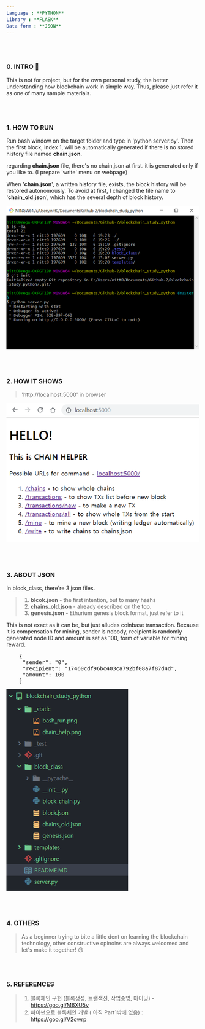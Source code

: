 ```yaml
---
Language : **PYTHON**
Library : **FLASK**
Data form : **JSON**
---
```


<br><br>
### 0. INTRO 👋

This is not for project, but for the own personal study, the better understanding how blockchain work in simple way.
Thus, please just refer it as one of many sample materials.



<br><br>
### 1. HOW TO RUN

Run bash window on the target folder and type in 'python server.py'. Then the first block, index 1, will be automatically generated if there is no stored history file named **chain.json**.

regarding **chain.json** file, there's no chain.json at first. it is generated only if you like to. (I prepare 'write' menu on webpage)

When '**chain.json**', a written history file, exists, the block history will be restored autonomously. To avoid at first, I changed the file name to '**chain_old.json**', which has the several depth of block history.

![bash_run image](/_static/bash_run.png)



<br><br>
### 2. HOW IT SHOWS

> 'http://localhost:5000' in browser

![main_screen](/_static/chain_help.png)




<br><br>
### 3. ABOUT JSON
In block_class, there're 3 json files.

> 1. **blcok.json** - the first intention, but to many hashs
> 2. **chains_old.json** - already described on the top.
> 3. **genesis.json** - Ethurium genesis block format, just refer to it

This is not exact as it can be, but just alludes coinbase transaction. Because it is compensation for mining, sender is nobody, recipient is randomly generated node ID and amount is set as 100, form of variable for mining reward.

<pre>
    {
     "sender": "0",
     "recipient": "17460cdf96bc403ca792bf08a7f87d4d",
     "amount": 100
    }
</pre>

![dir_structure](/_static/structures.png)



<br><br>
### 4. OTHERS
> As a beginner trying to bite a little dent on learning the blockchain technology, other constructive opinoins are always welcomed and let's make it together! 😏




<br><br>
### 5. REFERENCES
> 1. 블록체인 구현 (블록생성, 트랜잭션, 작업증명, 마이닝) -  https://goo.gl/M6XU5v
> 2. 파이썬으로 블록체인 개발 ( 아직 Part1밖에 없음) : https://goo.gl/V2owrp

